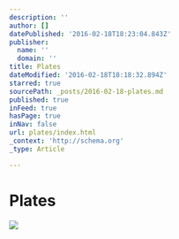 ```yaml
---
description: ''
author: []
datePublished: '2016-02-18T18:23:04.843Z'
publisher:
  name: ''
  domain: ''
title: Plates
dateModified: '2016-02-18T18:18:32.894Z'
starred: true
sourcePath: _posts/2016-02-18-plates.md
published: true
inFeed: true
hasPage: true
inNav: false
url: plates/index.html
_context: 'http://schema.org'
_type: Article

---
```

# Plates
![](https://the-grid-user-content.s3-us-west-2.amazonaws.com/70d8a350-660e-4863-aeab-a2a04e850c21.png)